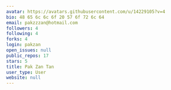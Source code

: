 ```yaml
---
avatar: https://avatars.githubusercontent.com/u/14229105?v=4
bio: 48 65 6c 6c 6f 20 57 6f 72 6c 64
email: pakzzzan@hotmail.com
followers: 4
following: 4
forks: 4
login: pakzan
open_issues: null
public_repos: 17
stars: 5
title: Pak Zan Tan
user_type: User
website: null
---
```

